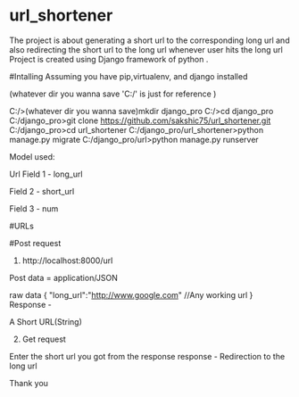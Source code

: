 # url_shortener

The project is about generating a short url to the corresponding long url and also redirecting the short url to the long url whenever user hits the long url 
Project is created using Django framework of python .


#Intalling 
Assuming you have pip,virtualenv, and django installed 

(whatever dir you wanna save 'C:/' is just for reference  )

C:/>(whatever dir you wanna save)mkdir django_pro 
C:/>cd django_pro
C:/django_pro>git clone https://github.com/sakshic75/url_shortener.git
C:/django_pro>cd url_shortener
C:/django_pro/url_shortener>python manage.py migrate 
C:/django_pro/url>python manage.py runserver 


Model used:

Url 
Field 1 - long_url 

Field 2 - short_url

Field 3 - num


#URLs 

#Post request

1) http://localhost:8000/url 

Post data = application/JSON

raw data
{
"long_url":"http://www.google.com"  //Any working url 
}
Response -

A Short URL(String)


2) Get request 

Enter the short url you got from the response 
response - Redirection to the long url



Thank you 
